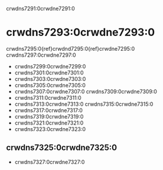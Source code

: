 crwdns7291:0crwdne7291:0
# crwdns7293:0crwdne7293:0

crwdns7295:0{ref}crwdnd7295:0{ref}crwdne7295:0 crwdns7297:0crwdne7297:0

- crwdns7299:0crwdne7299:0
- crwdns7301:0crwdne7301:0
- crwdns7303:0crwdne7303:0
- crwdns7305:0crwdne7305:0
- crwdns7307:0crwdne7307:0 crwdns7309:0crwdne7309:0
- crwdns7311:0crwdne7311:0
- crwdns7313:0crwdne7313:0 crwdns7315:0crwdne7315:0
- crwdns7317:0crwdne7317:0
- crwdns7319:0crwdne7319:0
- crwdns7321:0crwdne7321:0
- crwdns7323:0crwdne7323:0

## crwdns7325:0crwdne7325:0

- crwdns7327:0crwdne7327:0

